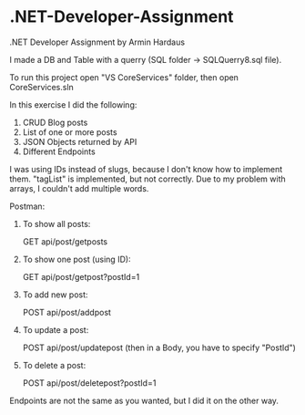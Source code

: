 # .NET-Developer-Assignment
.NET Developer Assignment by Armin Hardaus

I made a DB and Table with a querry (SQL folder -> SQLQuerry8.sql file).

To run this project open "VS CoreServices" folder, then open CoreServices.sln

In this exercise I did the following:

 1. CRUD Blog posts
 2. List of one or more posts
 3. JSON Objects returned by API
 4. Different Endpoints
 

I was using IDs instead of slugs, because I don't know how to implement them.
"tagList" is implemented, but not correctly. Due to my problem with arrays, I couldn't add multiple words.



Postman:

1. To show all posts:
   
     GET api/post/getposts
     
2. To show one post (using ID):

     GET api/post/getpost?postId=1
     
3. To add new post:
 
     POST api/post/addpost
     
4. To update a post:

     POST api/post/updatepost
     (then in a Body, you have to specify "PostId")
     
5. To delete a post:

     POST api/post/deletepost?postId=1
     

Endpoints are not the same as you wanted, but I did it on the other way.
     
  
